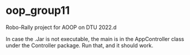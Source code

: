 # oop_group11
Robo-Rally project for AOOP on DTU 2022.d

In case the .Jar is not executable, the main is in the AppController class under the Controller package. Run that, and it should work.
